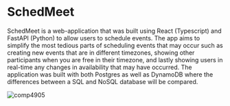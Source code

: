 # SchedMeet
SchedMeet is a web-application that was built using React (Typescript) and FastAPI (Python) to allow users to schedule events. The app aims to simplify the most tedious parts of scheduling events that may occur such as creating new events that are in different timezones, showing other participants when you are free in their timezone, and lastly showing users in real-time any changes in availability that may have occurred. The application was built with both Postgres as well as DynamoDB where the differences between a SQL and NoSQL database will be compared.



![comp4905](https://github.com/faris/SchedMeet/assets/32203708/0a1deacf-2fee-41b9-8897-d5f12f315490)
